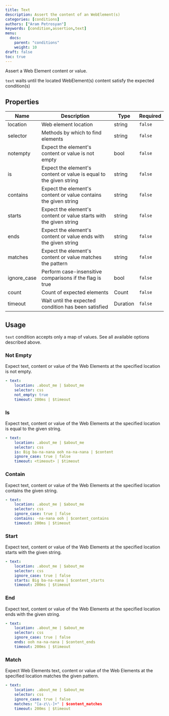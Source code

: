```yaml
---
title: Text
description: Assert the content of an WebElement(s)
categories: [conditions]
authors: ["Aram Petrosyan"]
keywords: [condition,assertion,text]
menu:
  docs:
    parent: "conditions"
    weight: 10
draft: false
toc: true    
---
```


Assert a Web Element content or value.

`text` waits until the located WebElement(s) content satisfy the expected condition(s)


## Properties

Name|Description|Type|Required
---|---|---|---
location|Web element location|string|`false`
selector|Methods by which to find elements|string|`false`
notempty|Expect the element's content or value is not empty|bool|`false`
is|Expect the element's content or value is equal to the given string|string|`false`
contains|Expect the element's content or value contains the given string|string|`false`
starts|Expect the element's content or value starts with the given string|string|`false`
ends|Expect the element's content or value ends with the given string|string|`false`
matches|Expect the element's content or value matches the pattern|string|`false`
ignore_case|Perform case-insensitive comparisons if the flag is true|bool|`false`
count|Count of expected elements|Count|`false`
timeout|Wait until the expected condition has been satisfied|Duration|`false`

## Usage

`text` condition accepts only a map of values. See all available options described above.
### Not Empty

Expect text, content or value of the Web Elements at the specified location is not empty.
```yaml
- text:
    location: .about_me | $about_me
    selector: css
    not_empty: true
    timeout: 200ms | $timeout
```

### Is

Expect text, content or value of the Web Elements at the specified location is equal to the given string.
```yaml
- text:
    location: .about_me | $about_me
    selector: css
    is: Big ba-na-nana ooh na-na-nana | $content
    ignore_case: true | false
    timeout: <timeout> | $timeout
```

### Contain

Expect text, content or value of the Web Elements at the specified location contains the given string.
```yaml
- text:
    location: .about_me | $about_me
    selector: css
    ignore_case: true | false
    contains: -na-nana ooh | $content_contains
    timeout: 200ms | $timeout
```

### Start

Expect text, content or value of the Web Elements at the specified location starts with the given string.
```yaml
- text:
    location: .about_me | $about_me
    selector: css
    ignore_case: true | false
    starts: Big ba-na-nana | $content_starts
    timeout: 200ms | $timeout
```

### End

Expect text, content or value of the Web Elements at the specified location ends with the given string.
```yaml
- text:
    location: .about_me | $about_me
    selector: css
    ignore_case: true | false
    ends: ooh na-na-nana | $content_ends
    timeout: 200ms | $timeout
```

### Match

Expect Web Elements text, content or value of the Web Elements at the specified location matches the given pattern.
```yaml
- text:
    location: .about_me | $about_me
    selector: css
    ignore_case: true | false
    matches: "[a-z\\-]+" | $content_matches
    timeout: 200ms | $timeout
```
